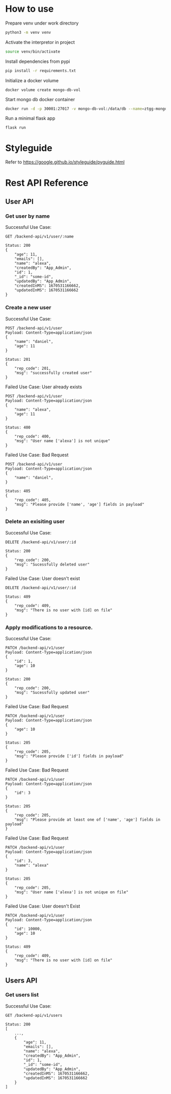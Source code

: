 # How to use
Prepare venv under work directory
```bash
python3 -m venv venv
```

Activate the interpretor in project
```bash 
source venv/bin/activate
```

Install dependencies from pypi
```bash 
pip install -r requirements.txt
```

Initialize a docker volume
```
docker volume create mongo-db-vol
```

Start mongo db docker container
```bash
docker run -d -p 30001:27017 -v mongo-db-vol:/data/db --name=ztgg-mongo mongo
```


Run a minimal flask app
```
flask run
```

# Styleguide
Refer to https://google.github.io/styleguide/pyguide.html

# Rest API Reference
## User API
### Get user by name

Successful Use Case:
```
GET /backend-api/v1/user/:name

Status: 200
{
    "age": 11,
    "emails": [],
    "name": "alexa",
    "createdBy": "App_Admin",
    "id": 1,
    "_id": "some-id",
    "updatedBy": "App_Admin",
    "createdInMS": 1670531166662,
    "updatedInMS": 1670531166662
}
```

### Create a new user

Successful Use Case:
```
POST /backend-api/v1/user
Payload: Content-Type=application/json 
{
    "name": "daniel",
    "age": 11
}

Status: 201
{
    "rep_code": 201,
    "msg": "successfully created user"
}
```

Failed Use Case: User already exists
```
POST /backend-api/v1/user
Payload: Content-Type=application/json 
{
    "name": "alexa",
    "age": 11
}

Status: 400
{
    "rep_code": 400,
    "msg": "User name ['alexa'] is not unique"
}
```

Failed Use Case: Bad Request
```
POST /backend-api/v1/user
Payload: Content-Type=application/json 
{
    "name": "daniel",
}

Status: 405
{
    "rep_code": 405,
    "msg": "Please provide ['name', 'age'] fields in payload"
}
```

### Delete an exisiting user

Successful Use Case:
```
DELETE /backend-api/v1/user/:id

Status: 200
{
    "rep_code": 200,
    "msg": "Sucessfully deleted user"
}
```

Failed Use Case: User doesn't exist
```
DELETE /backend-api/v1/user/:id

Status: 409
{
    "rep_code": 409,
    "msg": "There is no user with [id] on file"
}
```

### Apply modifications to a resource.

Successful Use Case:
```
PATCH /backend-api/v1/user
Payload: Content-Type=application/json 
{
    "id": 1,
    "age": 10
}

Status: 200
{
    "rep_code": 200,
    "msg": "Sucessfully updated user"
}
```

Failed Use Case: Bad Request
```
PATCH /backend-api/v1/user
Payload: Content-Type=application/json 
{
    "age": 10
}

Status: 205
{
    "rep_code": 205,
    "msg": "Please provide ['id'] fields in payload"
}
```

Failed Use Case: Bad Request
```
PATCH /backend-api/v1/user
Payload: Content-Type=application/json 
{
    "id": 3
}

Status: 205
{
    "rep_code": 205,
    "msg": "Please provide at least one of ['name', 'age'] fields in payload"
}
```

Failed Use Case: Bad Request
```
PATCH /backend-api/v1/user
Payload: Content-Type=application/json 
{
    "id": 3,
    "name": "alexa"
}

Status: 205
{
    "rep_code": 205,
    "msg": "User name ['alexa'] is not unique on file"
}
```

Failed Use Case: User doesn't Exist
```
PATCH /backend-api/v1/user
Payload: Content-Type=application/json 
{
    "id": 10000,
    "age": 10
}

Status: 409
{
    "rep_code": 409,
    "msg": "There is no user with [id] on file"
}
```

## Users API
### Get users list
Successful Use Case:
```
GET /backend-api/v1/users

Status: 200
[
    ...,
    {
        "age": 11,
        "emails": [],
        "name": "alexa",
        "createdBy": "App_Admin",
        "id": 1,
        "_id": "some-id",
        "updatedBy": "App_Admin",
        "createdInMS": 1670531166662,
        "updatedInMS": 1670531166662
    }
]
```